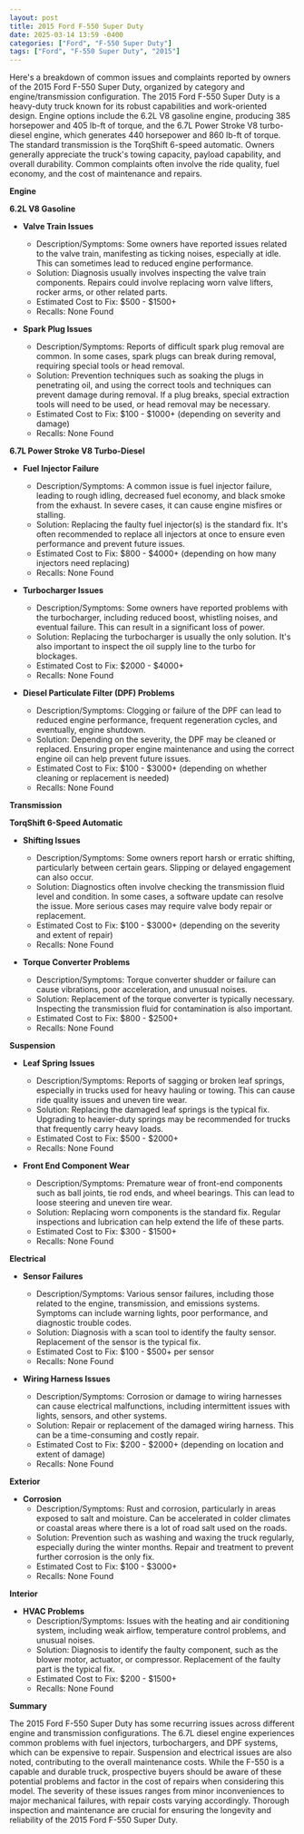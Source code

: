 ```yaml
---
layout: post
title: 2015 Ford F-550 Super Duty
date: 2025-03-14 13:59 -0400
categories: ["Ford", "F-550 Super Duty"]
tags: ["Ford", "F-550 Super Duty", "2015"]
---
```

Here's a breakdown of common issues and complaints reported by owners of the 2015 Ford F-550 Super Duty, organized by category and engine/transmission configuration. The 2015 Ford F-550 Super Duty is a heavy-duty truck known for its robust capabilities and work-oriented design. Engine options include the 6.2L V8 gasoline engine, producing 385 horsepower and 405 lb-ft of torque, and the 6.7L Power Stroke V8 turbo-diesel engine, which generates 440 horsepower and 860 lb-ft of torque. The standard transmission is the TorqShift 6-speed automatic. Owners generally appreciate the truck's towing capacity, payload capability, and overall durability. Common complaints often involve the ride quality, fuel economy, and the cost of maintenance and repairs.

**Engine**

**6.2L V8 Gasoline**

*   **Valve Train Issues**
    *   Description/Symptoms: Some owners have reported issues related to the valve train, manifesting as ticking noises, especially at idle. This can sometimes lead to reduced engine performance.
    *   Solution: Diagnosis usually involves inspecting the valve train components. Repairs could involve replacing worn valve lifters, rocker arms, or other related parts.
    *   Estimated Cost to Fix: $500 - $1500+
    *   Recalls: None Found

*   **Spark Plug Issues**
    *   Description/Symptoms: Reports of difficult spark plug removal are common. In some cases, spark plugs can break during removal, requiring special tools or head removal.
    *   Solution: Prevention techniques such as soaking the plugs in penetrating oil, and using the correct tools and techniques can prevent damage during removal. If a plug breaks, special extraction tools will need to be used, or head removal may be necessary.
    *   Estimated Cost to Fix: $100 - $1000+ (depending on severity and damage)
    *   Recalls: None Found

**6.7L Power Stroke V8 Turbo-Diesel**

*   **Fuel Injector Failure**
    *   Description/Symptoms: A common issue is fuel injector failure, leading to rough idling, decreased fuel economy, and black smoke from the exhaust. In severe cases, it can cause engine misfires or stalling.
    *   Solution: Replacing the faulty fuel injector(s) is the standard fix. It's often recommended to replace all injectors at once to ensure even performance and prevent future issues.
    *   Estimated Cost to Fix: $800 - $4000+ (depending on how many injectors need replacing)
    *   Recalls: None Found

*   **Turbocharger Issues**
    *   Description/Symptoms: Some owners have reported problems with the turbocharger, including reduced boost, whistling noises, and eventual failure. This can result in a significant loss of power.
    *   Solution: Replacing the turbocharger is usually the only solution. It's also important to inspect the oil supply line to the turbo for blockages.
    *   Estimated Cost to Fix: $2000 - $4000+
    *   Recalls: None Found

*   **Diesel Particulate Filter (DPF) Problems**
    *   Description/Symptoms: Clogging or failure of the DPF can lead to reduced engine performance, frequent regeneration cycles, and eventually, engine shutdown.
    *   Solution: Depending on the severity, the DPF may be cleaned or replaced. Ensuring proper engine maintenance and using the correct engine oil can help prevent future issues.
    *   Estimated Cost to Fix: $100 - $3000+ (depending on whether cleaning or replacement is needed)
    *   Recalls: None Found

**Transmission**

**TorqShift 6-Speed Automatic**

*   **Shifting Issues**
    *   Description/Symptoms: Some owners report harsh or erratic shifting, particularly between certain gears. Slipping or delayed engagement can also occur.
    *   Solution: Diagnostics often involve checking the transmission fluid level and condition. In some cases, a software update can resolve the issue. More serious cases may require valve body repair or replacement.
    *   Estimated Cost to Fix: $100 - $3000+ (depending on the severity and extent of repair)
    *   Recalls: None Found

*   **Torque Converter Problems**
    *   Description/Symptoms: Torque converter shudder or failure can cause vibrations, poor acceleration, and unusual noises.
    *   Solution: Replacement of the torque converter is typically necessary. Inspecting the transmission fluid for contamination is also important.
    *   Estimated Cost to Fix: $800 - $2500+
    *   Recalls: None Found

**Suspension**

*   **Leaf Spring Issues**
    *   Description/Symptoms: Reports of sagging or broken leaf springs, especially in trucks used for heavy hauling or towing. This can cause ride quality issues and uneven tire wear.
    *   Solution: Replacing the damaged leaf springs is the typical fix. Upgrading to heavier-duty springs may be recommended for trucks that frequently carry heavy loads.
    *   Estimated Cost to Fix: $500 - $2000+
    *   Recalls: None Found

*   **Front End Component Wear**
    *   Description/Symptoms: Premature wear of front-end components such as ball joints, tie rod ends, and wheel bearings. This can lead to loose steering and uneven tire wear.
    *   Solution: Replacing worn components is the standard fix. Regular inspections and lubrication can help extend the life of these parts.
    *   Estimated Cost to Fix: $300 - $1500+
    *   Recalls: None Found

**Electrical**

*   **Sensor Failures**
    *   Description/Symptoms: Various sensor failures, including those related to the engine, transmission, and emissions systems. Symptoms can include warning lights, poor performance, and diagnostic trouble codes.
    *   Solution: Diagnosis with a scan tool to identify the faulty sensor. Replacement of the sensor is the typical fix.
    *   Estimated Cost to Fix: $100 - $500+ per sensor
    *   Recalls: None Found

*   **Wiring Harness Issues**
    *   Description/Symptoms: Corrosion or damage to wiring harnesses can cause electrical malfunctions, including intermittent issues with lights, sensors, and other systems.
    *   Solution: Repair or replacement of the damaged wiring harness. This can be a time-consuming and costly repair.
    *   Estimated Cost to Fix: $200 - $2000+ (depending on location and extent of damage)
    *   Recalls: None Found

**Exterior**

*   **Corrosion**
    *   Description/Symptoms: Rust and corrosion, particularly in areas exposed to salt and moisture. Can be accelerated in colder climates or coastal areas where there is a lot of road salt used on the roads.
    *   Solution: Prevention such as washing and waxing the truck regularly, especially during the winter months. Repair and treatment to prevent further corrosion is the only fix.
    *   Estimated Cost to Fix: $100 - $3000+
    *   Recalls: None Found

**Interior**

*   **HVAC Problems**
    *   Description/Symptoms: Issues with the heating and air conditioning system, including weak airflow, temperature control problems, and unusual noises.
    *   Solution: Diagnosis to identify the faulty component, such as the blower motor, actuator, or compressor. Replacement of the faulty part is the typical fix.
    *   Estimated Cost to Fix: $200 - $1500+
    *   Recalls: None Found

**Summary**

The 2015 Ford F-550 Super Duty has some recurring issues across different engine and transmission configurations. The 6.7L diesel engine experiences common problems with fuel injectors, turbochargers, and DPF systems, which can be expensive to repair. Suspension and electrical issues are also noted, contributing to the overall maintenance costs. While the F-550 is a capable and durable truck, prospective buyers should be aware of these potential problems and factor in the cost of repairs when considering this model. The severity of these issues ranges from minor inconveniences to major mechanical failures, with repair costs varying accordingly. Thorough inspection and maintenance are crucial for ensuring the longevity and reliability of the 2015 Ford F-550 Super Duty.

